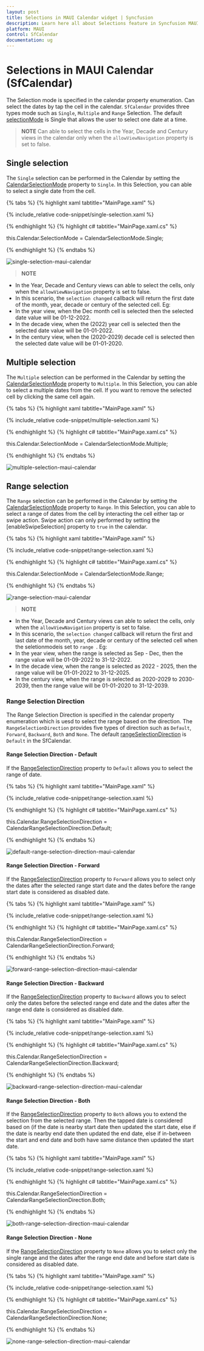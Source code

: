 ```yaml
---
layout: post
title: Selections in MAUI Calendar widget | Syncfusion
description: Learn here all about Selections feature in Syncfusion MAUI Calendar (SfCalendar) widget and more.
platform: MAUI
control: SfCalendar
documentation: ug
---
```


# Selections in MAUI Calendar (SfCalendar)
The Selection mode is specified in the calendar property enumeration. Can select the dates by tap the cell in the calendar. `SfCalendar` provides three types mode such as `Single`, `Multiple` and `Range` Selection. The default [selectionMode](https://pub.dev/documentation/syncfusion_maui_calendar/latest/calendar/SfCalendar/selectionMode.html) is Single that allows the user to select one date at a time.

>**NOTE** Can able to select the cells in the Year, Decade and Century views in the calendar only when the `allowViewNavigation` property is set to false.

## Single selection
The `Single` selection can be performed in the Calendar by setting the [CalendarSelectionMode](https://pub.dev/documentation/syncfusion_maui_calendar/latest/calendar/SfCalendar/CalendarSelectionMode.html) property to `Single`. In this Selection, you can able to select a single date from the cell.

{% tabs %}
{% highlight xaml tabtitle="MainPage.xaml" %}

{% include_relative code-snippet/single-selection.xaml %}

{% endhighlight %}
{% highlight c# tabtitle="MainPage.xaml.cs" %}

this.Calendar.SelectionMode = CalendarSelectionMode.Single;

{% endhighlight %}
{% endtabs %}

![single-selection-maui-calendar](images/views/single-selection.png)

>**NOTE**
* In the Year, Decade and Century views can able to select the cells, only when the `allowViewNavigation` property is set to false.
* In this scenario, the `selection changed` callback will return the first date of the month, year, decade or century of the selected cell.
Eg: 
* In the year view, when the Dec month cell is selected then the selected date value will be 01-12-2022.
* In the decade view, when the (2022) year cell is selected then the selected date value will be 01-01-2022.
* In the century view, when the (2020-2029) decade cell is selected then the selected date value will be 01-01-2020.


## Multiple selection
The `Multiple` selection can be performed in the Calendar by setting the [CalendarSelectionMode](https://pub.dev/documentation/syncfusion_maui_calendar/latest/calendar/SfCalendar/CalendarSelectionMode.html) property to `Multiple`. In this Selection, you can able to select a multiple dates from the cell. If you want to remove the selected cell by clicking the same cell again.

{% tabs %}
{% highlight xaml tabtitle="MainPage.xaml" %}

{% include_relative code-snippet/multiple-selection.xaml %}

{% endhighlight %}
{% highlight c# tabtitle="MainPage.xaml.cs" %}

this.Calendar.SelectionMode = CalendarSelectionMode.Multiple;

{% endhighlight %}
{% endtabs %}

![multiple-selection-maui-calendar](images/views/multiple-selection.png)


## Range selection
The `Range` selection can be performed in the Calendar by setting the [CalendarSelectionMode](https://pub.dev/documentation/syncfusion_maui_calendar/latest/calendar/SfCalendar/CalendarSelectionMode.html) property to `Range`. In this Selection, you can able to select a range of dates from the cell by interacting the cell either tap or swipe action. Swipe action can only performed by setting the [enableSwipeSelection] property to `true` in the calendar.

{% tabs %}
{% highlight xaml tabtitle="MainPage.xaml" %}

{% include_relative code-snippet/range-selection.xaml %}

{% endhighlight %}
{% highlight c# tabtitle="MainPage.xaml.cs" %}

this.Calendar.SelectionMode = CalendarSelectionMode.Range;

{% endhighlight %}
{% endtabs %}

![range-selection-maui-calendar](images/views/range-selection.png)

>**NOTE**
* In the Year, Decade and Century views can able to select the cells, only when the `allowViewNavigation` property is set to false.
* In this scenario, the `selection changed` callback will return the first  and last date of the month, year, decade or century of the selected cell when the seletionmodeis set to `range `.
Eg: 
* In the year view, when the range is selected as Sep - Dec, then the range value will be 01-09-2022 to 31-12-2022.
* In the decade view, when the range is selected as 2022 - 2025, then the range value will be 01-01-2022 to 31-12-2025.
* In the century view, when the range is selected as 2020-2029 to 2030-2039, then the range value will be 01-01-2020 to 31-12-2039.

### Range Selection Direction
The Range Selection Direction is specified in the calendar property enumeration which is uesd to select the range based on the direction. The `RangeSelectionDirection` provides five types of direction such as `Default`, `Forward`, `Backward`, `Both` and `None`. The default [rangeSelectionDirection](https://pub.dev/documentation/syncfusion_maui_calendar/latest/calendar/SfCalendar/rangeSelectionDirection.html) is `Default` in the SfCalendar.

#### Range Selection Direction - Default
If the [RangeSelectionDirection](https://pub.dev/documentation/syncfusion_maui_calendar/latest/calendar/SfCalendar/CalendarRangeSelectionDirection.html) property to `Default` allows you to select the range of date.

{% tabs %}
{% highlight xaml tabtitle="MainPage.xaml" %}

{% include_relative code-snippet/range-selection.xaml %}

{% endhighlight %}
{% highlight c# tabtitle="MainPage.xaml.cs" %}

this.Calendar.RangeSelectionDirection = CalendarRangeSelectionDirection.Default;

{% endhighlight %}
{% endtabs %}

![default-range-selection-direction-maui-calendar](images/views/default-range-selection-direction.png)

#### Range Selection Direction - Forward
If the [RangeSelectionDirection](https://pub.dev/documentation/syncfusion_maui_calendar/latest/calendar/SfCalendar/CalendarRangeSelectionDirection.html) property to `Forward` allows you to select only the dates after the selected range start date and the dates before the range start date is considered as disabled date.

{% tabs %}
{% highlight xaml tabtitle="MainPage.xaml" %}

{% include_relative code-snippet/range-selection.xaml %}

{% endhighlight %}
{% highlight c# tabtitle="MainPage.xaml.cs" %}

this.Calendar.RangeSelectionDirection = CalendarRangeSelectionDirection.Forward;

{% endhighlight %}
{% endtabs %}

![forward-range-selection-direction-maui-calendar](images/views/forward-range-selection-direction.png)

#### Range Selection Direction - Backward
If the [RangeSelectionDirection](https://pub.dev/documentation/syncfusion_maui_calendar/latest/calendar/SfCalendar/CalendarRangeSelectionDirection.html) property to `Backward` allows you to select only the dates before the selected range end date and the dates after the range end date is considered as disabled date.

{% tabs %}
{% highlight xaml tabtitle="MainPage.xaml" %}

{% include_relative code-snippet/range-selection.xaml %}

{% endhighlight %}
{% highlight c# tabtitle="MainPage.xaml.cs" %}

this.Calendar.RangeSelectionDirection = CalendarRangeSelectionDirection.Backward;

{% endhighlight %}
{% endtabs %}

![backward-range-selection-direction-maui-calendar](images/views/backward-range-selection-direction.png)

#### Range Selection Direction - Both
If the [RangeSelectionDirection](https://pub.dev/documentation/syncfusion_maui_calendar/latest/calendar/SfCalendar/CalendarRangeSelectionDirection.html) property to `Both` allows you to extend the selection from the selected range. Then the tapped date is considered based on (if the date is nearby start date then updated the start date, else if the date is nearby end date then updated the end date, else if in-between the start and end date and both have same distance then updated the start date.

{% tabs %}
{% highlight xaml tabtitle="MainPage.xaml" %}

{% include_relative code-snippet/range-selection.xaml %}

{% endhighlight %}
{% highlight c# tabtitle="MainPage.xaml.cs" %}

this.Calendar.RangeSelectionDirection = CalendarRangeSelectionDirection.Both;

{% endhighlight %}
{% endtabs %}

![both-range-selection-direction-maui-calendar](images/views/both-range-selection-direction.png)

#### Range Selection Direction - None
If the [RangeSelectionDirection](https://pub.dev/documentation/syncfusion_maui_calendar/latest/calendar/SfCalendar/CalendarRangeSelectionDirection.html) property to `None` allows you to select only the single range and the dates after the range end date and before start date is considered as disabled date.

{% tabs %}
{% highlight xaml tabtitle="MainPage.xaml" %}

{% include_relative code-snippet/range-selection.xaml %}

{% endhighlight %}
{% highlight c# tabtitle="MainPage.xaml.cs" %}

this.Calendar.RangeSelectionDirection = CalendarRangeSelectionDirection.None;

{% endhighlight %}
{% endtabs %}

![none-range-selection-direction-maui-calendar](images/views/none-range-selection-direction.png)